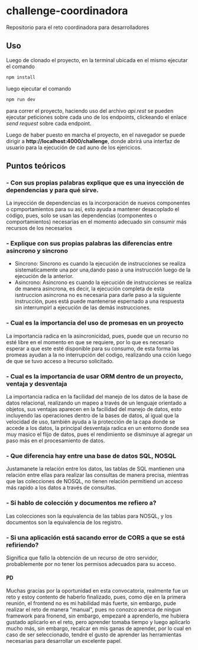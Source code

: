 # challenge-coordinadora
Repositorio para el reto coordinadora para desarrolladores
## Uso
Luego de clonado el proyecto, en la terminal ubicada en el mismo ejecutar el comando 
```bash
npm install 
```
luego ejecutar el comando 
```bash
npm run dev
```
para correr el proyecto, haciendo uso del archivo *api.rest* se pueden ejecutar peticiones sobre cada uno de los endpoints, clickeando el enlace *send request* sobre cada endpoint.

Luego de haber puesto en marcha el proyecto, en el navegador se puede dirigir a **http://localhost:4000/challenge**, donde abrirá una interfaz de usuario para la ejecución de cad auno de los ejericicos.

## Puntos teóricos

### - Con sus propias palabras explique que es una inyección de dependencias y para qué sirve.
   La inyección de dependencias es la incorporación de nuevos componentes o cpmportamientos para su así, esto ayuda a mantener desacoplado el código, pues, solo se usan las dependencias (componentes o comportamientos) necesarias en el momento adecuado sin consumir más recursos de los necesarios
### - Explique con sus propias palabras las diferencias entre asincrono y sincrono
   - Sincrono: Sincrono es cuando la ejecución de instrucciones se realiza sistematicamente una por una,dando paso  a una instrucción luego de la ejecución de la anterior.
   - Asincrono: Asincrono es cuando la ejecución de instrucciones se realiza de manera asincrona, es decir, la ejecución completa de esta isntruccion asincrona no es necesaria para darle paso a la siguiente instrucción, pues está puede mantenerse espernado a una respuesta sin interrumpirl a ejecución de las demás instrucciones.
### - Cual es la importancia del uso de promesas en un proyecto
   La importancia radica en la asincronicidad, pues, puede que un recurso no esté libre en el momento en que se requiere, por lo que es necesario esperar a que este esté disponible para su consumo, de esta forma las promeas ayudan a la no interrupción del codigo, realizando una cción luego de que se tuvo acceso a lrecurso solicitado.
### - Cual es la importancia de usar ORM dentro de un proyecto, ventaja y desventaja  
   La importancia radica en la facilidad del manejo de los datos de la base de datos relacional, realizando un mapeo a través de un lenguaje orientado a objetos, sus ventajas aparecen en la facilidad del manejo de datos, esto incluyendo las operaciones dentro de la bases de datos, al igual que la velocidad de uso, también ayuda a la protección de la capa donde se accede a los datos, la principal desventaja radica en un entorno donde sea muy masico el flijo de datos, pues el rendimiento se disminuye al agregar un paso más en el procesamiento de datos.
### - Que diferencia hay entre una base de datos SQL, NOSQL
   Justamanete la relación entre los datos, las tablas de SQL mantienen una relación entre ellas para realizar las consultas de manera precisa, mientras que las colecciones de NOSQL, no tienen relación permitiend un acceso más rapido a los datos a través de consultas.
### - Si hablo de colección y documentos me refiero a?
   Las colecciones son la equivalencia de las tablas para NOSQL, y los documentos son la equivalencia de los registro.
### - Si una aplicación está sacando error de CORS a que se está refiriendo?
   Significa que fallo la obtención de un recurso de otro servidor, probablemente por no tener los permisos adecuados para su acceso.
#### PD
   Muchas gracias por la oportunidad en esta convocatoria, realmente fue un reto y estoy contento de haberlo finalizado, pues, como dije en la primera reunión, el frontend no es mi habilidad más fuerte, sin embargo, pude realizar el reto de manera "manual", pues no conozco acerca de ningun framework para fronend, sin embargo, empezaré a aprenderlo, me hubiera gustado aplicarlo en el reto, pero aprender tomaba tiempo y luego aplicarlo mucho más, sin embargo, recalcar en mis ganas de aprender, por lo cual en caso de ser seleccionado, tendré el gusto de aprender las herramientas necesarias para desarrollar un excelente papel.
